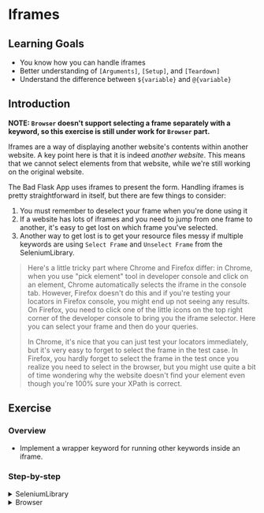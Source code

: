 # Iframes

## Learning Goals

- You know how you can handle iframes
- Better understanding of `[Arguments]`, `[Setup]`, and `[Teardown]`
- Understand the difference between `${variable}` and `@{variable}`

## Introduction

**NOTE: `Browser` doesn't support selecting a frame separately with a keyword,
so this exercise is still under work for `Browser` part.**

Iframes are a way of displaying another website's contents
within another website. A key point here is that it is indeed _another website_.
This means that we cannot select elements from that website, while we're still
working on the original website.

The Bad Flask App uses iframes to present the form. Handling iframes is pretty straightforward
in itself, but there are few things to consider:

1. You must remember to deselect your frame when you're done using it
2. If a website has lots of iframes and you need to jump from one frame to another, it's
easy to get lost on which frame you've selected.
3. Another way to get lost is to get your resource files messy if multiple keywords are
using `Select Frame` and `Unselect Frame` from the SeleniumLibrary.

> Here's a little tricky part where Chrome and Firefox differ: in Chrome, when
> you use "pick element" tool in developer console and click on an element,
> Chrome automatically selects the iframe in the console tab. However, Firefox
> doesn't do this and if you're testing your locators in Firefox console, you
> might end up not seeing any results. On Firefox, you need to click one of the
> little icons on the top right corner of the developer console to bring you the
> iframe selector. Here you can select your frame and then do your queries.
>
> In Chrome, it's nice that you can just test your
> locators immediately, but it's very easy to forget to select the frame in the
> test case. In Firefox, you hardly forget to select the frame in the test once
> you realize you need to select in the browser, but you might use quite a bit of
> time wondering why the website doesn't find your element even though you're
> 100% sure your XPath is correct.

## Exercise

### Overview

- Implement a wrapper keyword for running other keywords inside an iframe.

### Step-by-step

<details>
  <summary>SeleniumLibrary</summary>

**Write a keyword that runs any keyword in an iframe and deselects the frame.**

In order to keep our resource file tidy, let's implement a keyword to work as a wrapper for
our iframes. Then, we can simply call that keyword whenever we want to run something inside
and iframe and be assured the frame won't be selected afterwards. For starters, we can define
our keyword and simply make it call `Select Frame` and `Unselect Frame`.

- Create a keyword called `Run Inside Iframe` and make it run `Select Frame` and `Unselect Frame`
in succession.

So far, our keyword doesn't really do anything. First, we need to know the frame we want to select
and pass it as an argument to our keyword. The iframe does have an `id` this time, but it not
really useful as the latter part is randomly generated numbers. So, we're going to use XPaths again.
We notice there are two iframes on the website, but one of them is hidden. What's more, they have the
same `src` attribute. If we take a closer look at the parent `div` element of both iframes, we notice
that the iframe we want to use _doesn't_ have the `hidden` class.

Just like with checking that an element attribute contains some value, we can check if an element
attribute doesn't contain some value. We can do this by using the `not()` wrapper around our `contains()`
wrapper. Let's store our XPath into a variable again.

- Create a variable for the XPath of the iframe.

In most cases we might want to change iframes when we're testing. We want to be able to use our
`Run Inside Iframe` keyword in all possible frames in our website, so we should specify the frame
as an argument for our keyword. Furthermore, our keyword still doesn't really _do_ anything. We want
it to be able to run _any_ keyword with _any_ arguments it might have.

The keyword is farly easy to handle with a single variable. However, our issues begin when our
keyword takes 0-n arguments and our keyword should be able to handle all situations.

In order to handle a varying amount of arguments we can use the `@{variable}` notation. Let's
consider the following list:

```robot
${my_list}=     Create List     Mickey      Mouse       Donald      Duck
```

When we use `${my_list}`, we are referring to the list _object_, meaning `["Mickey",
"Mouse", "Donald", "Duck"]`. However, when we use `@{my_list}`, we are referring to the list
_values_, meaning `Mickey`, `Mouse`, `Donald`, and `Duck` individually.
The best part of using `@{my_list}` is that it works even if the list is empty and it works with
a list with any amount of values as well. For example, if our keyword takes `${my_list}` as
an argument, it assumes there is a value for that argument. However, if we provide `@{my_list}`,
_we don't need to give it a value_.

Great, we now know that we need to specify our `frame`, `keyword` and `arguments` to our keyword
and we now _how_ to specify them. Let's add those to our keyword.

- Add `[Arguments]` to your `Run Inside Iframe` keyword and make it take three arguments: `frame`,
`keyword`, and the values of `arguments` list.
- Specify the `frame` variable as an argument for the `Select Frame` keyword.

> :bulb: `@{values}` _must_ be the last argument for your keyword.
>
> Keywords can also take arguments in dictionary format (`key1=value1`, `key2=value2`, etc.). We
could handle those by using `&{kwargs}` format, but we're going to ignore that for now.

Now the keyword we want to run is a variable. We can't directly call `${keyword}` in Robot. We need
to wrap that in a `Run Keyword` call, so let's add a call for our keyword between our frame
selection and deselection.

- Call `Run Keyword` to run your variable keyword between selecting and deselecting a frame.

Our keyword will now select a frame, run a keyword, and finally deselect a frame. But what if
our keyword fails before it reaches `Unselect Frame`? We would be stuck inside our iframe and
our test would have no idea how to behave. after that. Just like test cases, keywords can also
have a `Setup` and a `Teardown`. Just to be sure, we should change frame deselection into a keyword
teardown.

- Add `[Teardown]` before `Unselect Frame`. Remember to have at least 2 spaces between your teardown
and keyword.

> We can also specify a `[Return]` value and a custom `[Timeout]` for your keywords, but we're not
> going to into depth about those here.
>
> Even though Robot Framework supports writing keyword documentation, arguments, timeout, setup, teardown,
> and return value in any order we choose, it's a good idea to have those in an order that makes sense.
>
> E.g.
>
> ```robot
> My Keyword
>    [Documentation]
>    [Arguments]
>    [Timeout]
>    [Setup]
>    # Actual keyword functionality
>    [Teardown]
>    [Return]
> ```

</details>

<details>
  <summary>Browser</summary>

</details>
